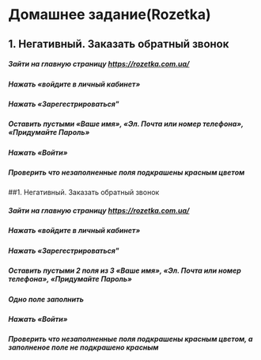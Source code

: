 # Домашнее задание(Rozetka) 
## 1. Негативный. Заказать обратный звонок
##### Зайти на главную страницу https://rozetka.com.ua/
##### Нажать «войдите в личный кабинет»
##### Нажать «Зарегестрироваться"
##### Оставить пустыми «Ваше имя», «Эл. Почта или номер телефона», «Придумайте Пароль»
##### Нажать «Войти»
##### Проверить что незаполненные поля подкрашены красным цветом

##1. Негативный. Заказать обратный звонок
##### Зайти на главную страницу https://rozetka.com.ua/
##### Нажать «войдите в личный кабинет»
##### Нажать «Зарегестрироваться"
##### Оставить пустыми 2 поля из 3 «Ваше имя», «Эл. Почта или номер телефона», «Придумайте Пароль»
##### Одно поле заполнить
##### Нажать «Войти»
##### Проверить что незаполненные поля подкрашены красным цветом, а заполненое поле не подкрашено красным